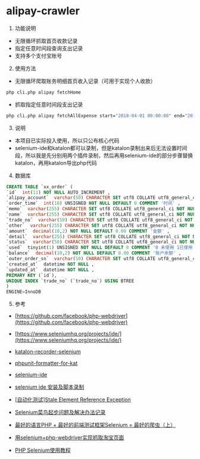 # alipay-crawler


1. 功能说明

- 无限循环抓取首页收款记录
- 指定任意时间段查询支出记录
- 支持多个支付宝账号

2. 使用方法

- 无限循环爬取账务明细首页收入记录（可用于实现个人收款）
```cmd
php cli.php alipay fetchHome
```

- 抓取指定任意时间段支出记录

```cmd
php cli.php alipay fetchAllExpense start="2018-04-01 00:00:00" end="2018-04-26 23:59:59"
```

3. 说明

- 本项目已实际投入使用，所以只公布核心代码
- selenium-ide和katalon都可以录制，但是katalon录制出来后无法设置时间段，所以我是先分别用两个插件录制，然后再用selenium-ide的部分步骤替换katalon，再用katalon导出php代码

4. 数据库
```sql
CREATE TABLE `xx_order` (
`id`  int(11) NOT NULL AUTO_INCREMENT ,
`alipay_account`  varchar(50) CHARACTER SET utf8 COLLATE utf8_general_ci NULL DEFAULT NULL COMMENT '支付宝账号' ,
`order_time`  int(10) UNSIGNED NOT NULL DEFAULT 0 COMMENT '时间' ,
`memo`  varchar(255) CHARACTER SET utf8 COLLATE utf8_general_ci NOT NULL ,
`name`  varchar(255) CHARACTER SET utf8 COLLATE utf8_general_ci NOT NULL ,
`trade_no`  varchar(50) CHARACTER SET utf8 COLLATE utf8_general_ci NOT NULL ,
`other`  varchar(255) CHARACTER SET utf8 COLLATE utf8_general_ci NOT NULL COMMENT '对方' ,
`amount`  decimal(10,2) NOT NULL DEFAULT 0.00 COMMENT '金额' ,
`detail`  varchar(255) CHARACTER SET utf8 COLLATE utf8_general_ci NOT NULL COMMENT '明细' ,
`status`  varchar(50) CHARACTER SET utf8 COLLATE utf8_general_ci NOT NULL COMMENT '状态' ,
`used`  tinyint(1) UNSIGNED NOT NULL DEFAULT 0 COMMENT '0 未使用 1已使用' ,
`balance`  decimal(10,2) NOT NULL DEFAULT 0.00 COMMENT '账户余额' ,
`outer_order_sn`  varchar(50) CHARACTER SET utf8 COLLATE utf8_general_ci NOT NULL COMMENT '商家订单号' ,
`created_at`  datetime NOT NULL ,
`updated_at`  datetime NOT NULL ,
PRIMARY KEY (`id`),
UNIQUE INDEX `trade_no` (`trade_no`) USING BTREE 
)
ENGINE=InnoDB
```

5. 参考
    
- [https://github.com/facebook/php-webdriver](https://github.com/facebook/php-webdriver)
- [https://www.seleniumhq.org/projects/ide/](https://www.seleniumhq.org/projects/ide/)
- [katalon-recorder-selenium](https://chrome.google.com/webstore/detail/katalon-recorder-selenium/ljdobmomdgdljniojadhoplhkpialdid)
- [phpunit-formatter-for-kat](https://chrome.google.com/webstore/detail/phpunit-formatter-for-kat/gelokgfkbnkkcdbokielchgpfnphoalk)
- [selenium-ide](https://chrome.google.com/webstore/detail/selenium-ide/mooikfkahbdckldjjndioackbalphokd)
- [selenium ide 安装及脚本录制](https://blog.csdn.net/f1ngf1ngy1ng/article/details/79582771)
- [[自动化测试]Stale Element Reference Exception](https://www.jianshu.com/p/32e9442cf9c8)
- [Selenium菜鸟起步问题及解决办法记录](https://blog.csdn.net/freesigefei/article/details/50501961)
- [最好的语言PHP + 最好的前端测试框架Selenium = 最好的爬虫（上）](http://qsalg.com/?p=474)
- [用selenium+php-webdriver实现抓取淘宝页面](https://blog.minirplus.com/3829/)

- [PHP Selenium使用教程](https://www.kancloud.cn/wangking/selenium/234398)
